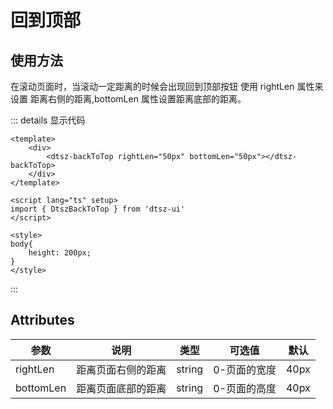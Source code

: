 # 回到顶部

## 使用方法

在滚动页面时，当滚动一定距离的时候会出现回到顶部按钮
使用 rightLen 属性来设置 距离右侧的距离,bottomLen 属性设置距离底部的距离。
<br>

<div>
    <backtotopdemo1 rightLen="50px" bottomLen="50px"></backtotopdemo1>
</div>

::: details 显示代码

```vue
<template>
    <div>
        <dtsz-backToTop rightLen="50px" bottomLen="50px"></dtsz-backToTop>
    </div>
</template>

<script lang="ts" setup>
import { DtszBackToTop } from 'dtsz-ui'
</script>

<style>
body{
    height: 200px;
}
</style>
```

:::

<script setup lang="ts">
  import backtotopdemo1 from './demo/backtotopdemo.vue'
</script>

## Attributes

| 参数          | 说明         | 类型    | 可选值                                             | 默认  |
| ------------- | ------------ | ------- | --------------------------------------------------| ----- |
| rightLen         | 距离页面右侧的距离        | string  | 0-页面的宽度                |  40px   | —     |
| bottomLen       | 距离页面底部的距离         | string  | 0-页面的高度  | 40px   |
